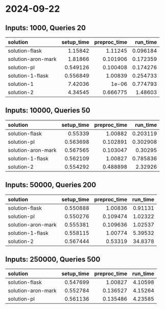 # 2024-09-22

## Inputs: 1000, Queries 20

| solution           |   setup_time |   preproc_time |   run_time |
|:-------------------|-------------:|---------------:|-----------:|
| solution-flask     |     1.15842  |       1.11245  |   0.096184 |
| solution-aron-mark |     1.81866  |       0.101906 |   0.172359 |
| solution-pl        |     0.549126 |       0.100408 |   0.174276 |
| solution-1-flask   |     0.556849 |       1.00839  |   0.254733 |
| solution-1         |     7.42036  |       1e-06    |   0.774793 |
| solution-2         |     4.34545  |       0.666775 |   1.48603  |

## Inputs: 10000, Queries 50

| solution           |   setup_time |   preproc_time |   run_time |
|:-------------------|-------------:|---------------:|-----------:|
| solution-flask     |     0.55339  |       1.00882  |   0.203119 |
| solution-pl        |     0.563698 |       0.102891 |   0.302908 |
| solution-aron-mark |     0.567565 |       0.103047 |   0.30295  |
| solution-1-flask   |     0.562109 |       1.00827  |   0.785836 |
| solution-2         |     0.554292 |       0.488898 |   2.32926  |

## Inputs: 50000, Queries 200

| solution           |   setup_time |   preproc_time |   run_time |
|:-------------------|-------------:|---------------:|-----------:|
| solution-flask     |     0.550888 |       1.00836  |    0.91131 |
| solution-pl        |     0.550276 |       0.109474 |    1.02322 |
| solution-aron-mark |     0.555381 |       0.109636 |    1.02537 |
| solution-1-flask   |     0.558115 |       1.00774  |    5.39532 |
| solution-2         |     0.567444 |       0.53319  |   34.8378  |

## Inputs: 250000, Queries 500

| solution           |   setup_time |   preproc_time |   run_time |
|:-------------------|-------------:|---------------:|-----------:|
| solution-flask     |     0.547699 |       1.00827  |    4.10598 |
| solution-aron-mark |     0.552784 |       0.136527 |    4.15264 |
| solution-pl        |     0.561136 |       0.135486 |    4.23585 |